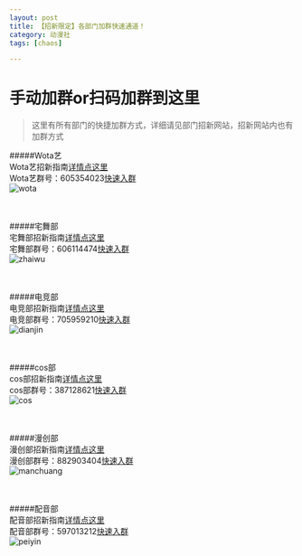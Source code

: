 ```yaml
---
layout: post
title: 【招新限定】各部门加群快速通道！
category: 动漫社
tags: [chaos]

---
```

# 手动加群or扫码加群到这里

>这里有所有部门的快捷加群方式，详细请见部门招新网站，招新网站内也有加群方式

#####Wota艺
<br />
Wota艺招新指南[详情点这里](https://lhdongman.github.io//wota%E8%89%BA/2019/08/04/wota-wotazhaoxing.html)
<br />
Wota艺群号：605354023[快速入群](//shang.qq.com/wpa/qunwpa?idkey=8a3175ba271f87925f798d405d06be1a715c3676a64fc6a432e07351517a1cc9)
<br />
![wota](https://dev.tencent.com/u/Water_Emissary/p/pbed/git/raw/master/wota/zhaoxing/wota.png)
<br /><br /><br />

#####宅舞部
<br />
宅舞部招新指南[详情点这里](https://lhdongman.github.io//%E5%AE%85%E8%88%9E%E9%83%A8/2019/08/04/zhaiwu-zhaiwuzhaoxing.html)
<br />
宅舞部群号：606114474[快速入群](//shang.qq.com/wpa/qunwpa?idkey=87e4b067433fb2c786494bcbfdf9e44522daa4237e1a6d49ac390ebb3f58c661)
<br />
![zhaiwu](https://dev.tencent.com/u/Water_Emissary/p/pbed/git/raw/master/zhaiwu/zhaoxing/zhaiwu.png)
<br /><br /><br />

#####电竞部
<br />
电竞部招新指南[详情点这里](https://lhdongman.github.io//%E7%94%B5%E7%AB%9E%E9%83%A8/2019/08/04/dianjin-dianjinzhaoxing.html)
<br />
电竞部群号：705959210[快速入群](//shang.qq.com/wpa/qunwpa?idkey=5c3214a3a2b88bf75418e91ea7648666b87910a055d54d0570f867546c94139f)
<br />
![dianjin](https://dev.tencent.com/u/Water_Emissary/p/pbed/git/raw/master/dianjin/zhaoxing/dianjin.png)
<br /><br /><br />

#####cos部
<br />
cos部招新指南[详情点这里](https://lhdongman.github.io//cos%E9%83%A8/2019/08/04/cos-coszhaoxing.html)
<br />
cos部群号：387128621[快速入群](//shang.qq.com/wpa/qunwpa?idkey=557e5b87199a77c31945c3086a81e78d90e9297c2bd064f9c2b0d162066ee51b)
<br />
![cos](https://dev.tencent.com/u/Water_Emissary/p/pbed/git/raw/master/cos/zhaoxin/cos.png)
<br /><br /><br />

#####漫创部
<br />
漫创部招新指南[详情点这里](https://lhdongman.github.io//%E6%BC%AB%E5%88%9B%E9%83%A8/2019/08/04/manchuang-manchuangzhaoxing.html)
<br />
漫创部群号：882903404[快速入群](//shang.qq.com/wpa/qunwpa?idkey=919169d0c7d8eb04b03fccb10216cf9a3e14d0d6996a3361705767eee5ec46c9)
<br />
![manchuang](https://dev.tencent.com/u/Water_Emissary/p/pbed/git/raw/master/manchuang/zhoaixng/manchuang.png)
<br /><br /><br />

#####配音部
<br />
配音部招新指南[详情点这里](https://lhdongman.github.io//%E9%85%8D%E9%9F%B3%E9%83%A8/2019/08/04/peiyin-peiyinzhaoxing.html)
<br />
配音部群号：597013212[快速入群](//shang.qq.com/wpa/qunwpa?idkey=888055797853d2ea30a48dbfdcb048dbc8ec11a3143aaba9b137692c6a990faa)<br />
![peiyin](https://dev.tencent.com/u/Water_Emissary/p/pbed/git/raw/master/peiying/zhaoxing/peiying.png)
